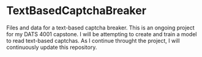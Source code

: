 # TextBasedCaptchaBreaker
Files and data for a text-based captcha breaker. This is an ongoing project for my DATS 4001 capstone. I will be attempting to create and train a model to read text-based captchas. As I continue throught the project, I will continuously update this repository. 
